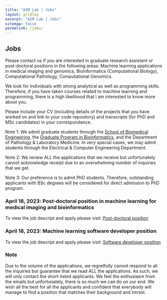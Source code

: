 ```yaml
---
title: "AIM Lab | Jobs"
layout: gridlay
excerpt: "AIM Lab | Jobs"
sitemap: false
permalink: /jobs/
---
```


## Jobs

Please contact us if you are interested in graduate research assistant or post-doctoral positions in the following areas: Machine learning applications in medical imaging and genomics, Bioinformatics (Computational Biology), Computational Pathology, Computational Genomics.

We look for individuals with strong analytical as well as programming skills. Therefore, if you have taken courses related to machine learning and programming, there is a high likelihood that I am interested to know more about you.

Please include your CV (including details of the projects that you have worked on and link to your code repository) and transcripts (for PhD and MSc candidates) in your correspondence.

Note 1: We admit graduate students through the [School of Biomedical Engineering](https://www.bme.ubc.ca/), the [Graduate Program in Bioinformatics](http://www.bioinformatics.ubc.ca/), and the Department of Pathology & Laboratory Medicine. In very special cases, we may admit students through the Electrical & Computer Engineering Department.

Note 2: We review ALL the applications that we receive but unfortunately cannot acknowledge receipt due to an overwhelming number of inquiries that we get.  

Note 3: Our preference is to admit PhD students. Therefore, outstanding applicants with BSc degrees will be considered for direct admission to PhD program. 

### April 18, 2023: Post-doctoral position in machine learning for medical imaging and bioinformatics
To view the job descript and apply please visit: [Post-doctoral position](https://docs.google.com/forms/d/1ZitNWNpyYSc4i54Qe4RRTurcqm9U7_C_B8SXtBVtwKE/viewform?edit_requested=true)

### April 18, 2023: Machine learning software developer position 
To view the job descript and apply please visit: [Software developer position](https://docs.google.com/forms/d/1U8nAhy6IdtuO3p4U3J_ue5KIrxpE-iBlcNgJv5yqgj8/viewform?edit_requested=true)

### Note 
Due to the volume of the applications, we regretfully cannot respond to all the inquiries but guarantee that we read ALL the applications. As such, we will only contact the short-listed applicants. We feel the enthusiasm from the emails but unfortunately, there is so much we can do on our end. We wish all the best for all the applicants and confident that everybody will manage to find a posiiton that matches their background and intrest. 
<div style="padding-bottom: 16px;"></div>




